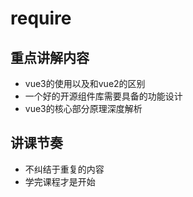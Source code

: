 # require

## 重点讲解内容

* vue3的使用以及和vue2的区别
* 一个好的开源组件库需要具备的功能设计
* vue3的核心部分原理深度解析

## 讲课节奏

* 不纠结于重复的内容
* 学完课程才是开始
